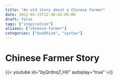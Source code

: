 ```yaml
---
title: "An old story about a Chinese Farmer"
date: 2022-05-15T12:38:43-05:00
draft: false
tags: ["inspiration"]
aliases: ["chinese-farmer"]
categories: ["buddhism", "syntax"]
---
```


# Chinese Farmer Story


{{< youtube id="byQrdnq7_H0" autoplay="true" >}}

